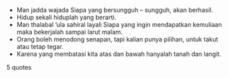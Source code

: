  - Man jadda wajada Siapa yang bersungguh – sungguh, akan berhasil.
 - Hidup sekali hiduplah yang berarti.
 - Man thalabal ’ula sahiral layali Siapa yang ingin mendapatkan kemuliaan maka bekerjalah sampai larut malam.
 - Orang boleh menodong senapan, tapi kalian punya pilihan, untuk takut atau tetap tegar.
 - Karena yang membatasi kita atas dan bawah hanyalah tanah dan langit.

5 quotes